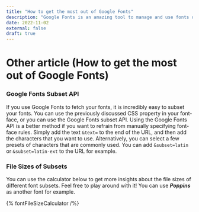 ```yaml
---
title: "How to get the most out of Google Fonts"
description: "Google Fonts is an amazing tool to manage and use fonts on your website. But how does it work? And how can you apply their state-of-the-art techniques if you need to use a font that isn't available on Google Fonts?"
date: 2022-11-02
external: false
draft: true
---
```


# Other article (How to get the most out of Google Fonts)
### Google Fonts Subset API
If you use Google Fonts to fetch your fonts, it is incredibly easy to subset your fonts.
You can use the previously discussed CSS property in your font-face, or you can use the Google Fonts subset API.
Using the Google Fonts API is a better method if you want to refrain from manually specifying font-face rules.
Simply add the text `&text=` to the end of the URL, and then add the characters that you want to use.
Alternatively, you can select a few presets of characters that are commonly used. You can add `&subset=latin` or `&subset=latin-ext` to the URL for example.

### File Sizes of Subsets
You can use the calculator below to get more insights about the file sizes of different font subsets.
Feel free to play around with it! You can use ***Poppins*** as another font for example.

{% fontFileSizeCalculator /%}
